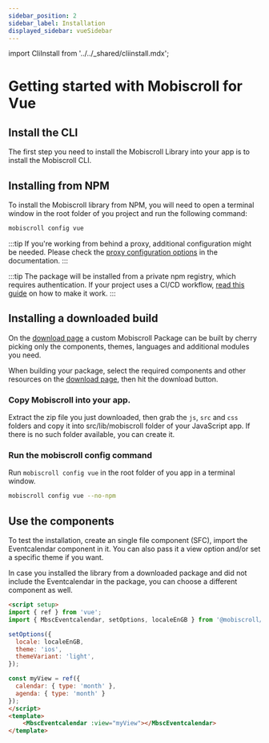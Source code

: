 ```yaml
---
sidebar_position: 2
sidebar_label: Installation
displayed_sidebar: vueSidebar
---
```


import CliInstall from '../../\_shared/cliinstall.mdx';

# Getting started with Mobiscroll for Vue

## Install the CLI

The first step you need to install the Mobiscroll Library into your app is to install the Mobiscroll CLI.

<CliInstall />

## Installing from NPM

To install the Mobiscroll library from NPM, you will need to open a terminal window in the root folder of you project and run the following command:

```bash
mobiscroll config vue
```

:::tip
If you're working from behind a proxy, additional configuration might be needed. Please check the [proxy configuration options](https://docs.mobiscroll.com/cli#proxy) in the documentation.
:::

:::tip
The package will be installed from a private npm registry, which requires authentication. If your project uses a CI/CD workflow, [read this guide](http://help.mobiscroll.com/en/articles/1195431-installing-mobiscroll-with-npm#setting-up-for-cicd) on how to make it work.
:::

## Installing a downloaded build

On the [download page](https://download.mobiscroll.com/) a custom Mobiscroll Package can be built by cherry picking only the components, themes, languages and additional modules you need.

When building your package, select the required components and other resources on the [download page](https://download.mobiscroll.com/), then hit the download button.

### Copy Mobiscroll into your app.

Extract the zip file you just downloaded, then grab the `js`, `src` and `css` folders and copy it into src/lib/mobiscroll folder of your JavaScript app. If there is no such folder available, you can create it.

### Run the mobiscroll config command

Run `mobiscroll config vue` in the root folder of you app in a terminal window.

```bash
mobiscroll config vue --no-npm
```

## Use the components

To test the installation, create an single file component (SFC), import the Eventcalendar component in it. You can also pass it a view option and/or set a specific theme if you want.

In case you installed the library from a downloaded package and did not include the Eventcalendar in the package, you can choose a different component as well.

```html title="Single File Component example"
<script setup>
import { ref } from 'vue';
import { MbscEventcalendar, setOptions, localeEnGB } from '@mobiscroll/vue';

setOptions({
  locale: localeEnGB,
  theme: 'ios',
  themeVariant: 'light',
});

const myView = ref({
  calendar: { type: 'month' },
  agenda: { type: 'month' }
});
</script>
<template>
    <MbscEventcalendar :view="myView"></MbscEventcalendar>
</template>
```

